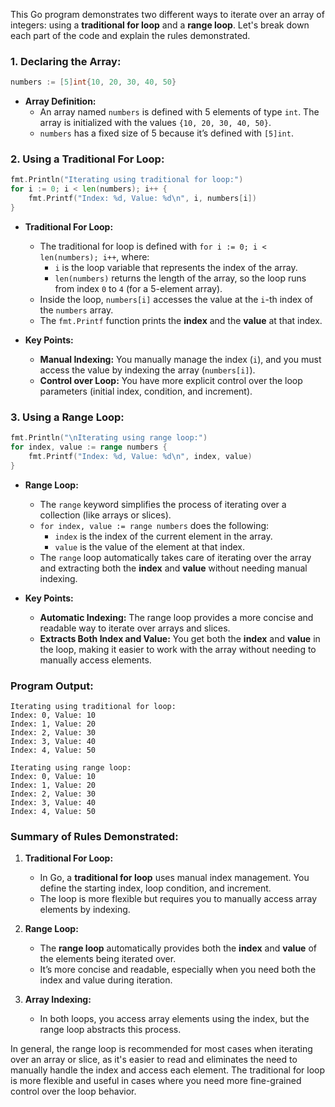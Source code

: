 This Go program demonstrates two different ways to iterate over an array of integers: using a **traditional for loop** and a **range loop**. Let's break down each part of the code and explain the rules demonstrated.

### **1. Declaring the Array:**
```go
numbers := [5]int{10, 20, 30, 40, 50}
```
- **Array Definition:**  
  - An array named `numbers` is defined with 5 elements of type `int`. The array is initialized with the values `{10, 20, 30, 40, 50}`. 
  - `numbers` has a fixed size of 5 because it’s defined with `[5]int`.

### **2. Using a Traditional For Loop:**
```go
fmt.Println("Iterating using traditional for loop:")
for i := 0; i < len(numbers); i++ {
    fmt.Printf("Index: %d, Value: %d\n", i, numbers[i])
}
```
- **Traditional For Loop:**
  - The traditional for loop is defined with `for i := 0; i < len(numbers); i++`, where:
    - `i` is the loop variable that represents the index of the array.
    - `len(numbers)` returns the length of the array, so the loop runs from index `0` to `4` (for a 5-element array).
  - Inside the loop, `numbers[i]` accesses the value at the `i`-th index of the `numbers` array.
  - The `fmt.Printf` function prints the **index** and the **value** at that index.

- **Key Points:**
  - **Manual Indexing:** You manually manage the index (`i`), and you must access the value by indexing the array (`numbers[i]`).
  - **Control over Loop:** You have more explicit control over the loop parameters (initial index, condition, and increment).

### **3. Using a Range Loop:**
```go
fmt.Println("\nIterating using range loop:")
for index, value := range numbers {
    fmt.Printf("Index: %d, Value: %d\n", index, value)
}
```
- **Range Loop:**
  - The `range` keyword simplifies the process of iterating over a collection (like arrays or slices).
  - `for index, value := range numbers` does the following:
    - `index` is the index of the current element in the array.
    - `value` is the value of the element at that index.
  - The `range` loop automatically takes care of iterating over the array and extracting both the **index** and **value** without needing manual indexing.
  
- **Key Points:**
  - **Automatic Indexing:** The range loop provides a more concise and readable way to iterate over arrays and slices.
  - **Extracts Both Index and Value:** You get both the **index** and **value** in the loop, making it easier to work with the array without needing to manually access elements.

### **Program Output:**
```
Iterating using traditional for loop:
Index: 0, Value: 10
Index: 1, Value: 20
Index: 2, Value: 30
Index: 3, Value: 40
Index: 4, Value: 50

Iterating using range loop:
Index: 0, Value: 10
Index: 1, Value: 20
Index: 2, Value: 30
Index: 3, Value: 40
Index: 4, Value: 50
```

### **Summary of Rules Demonstrated:**

1. **Traditional For Loop:**  
   - In Go, a **traditional for loop** uses manual index management. You define the starting index, loop condition, and increment.
   - The loop is more flexible but requires you to manually access array elements by indexing.
   
2. **Range Loop:**  
   - The **range loop** automatically provides both the **index** and **value** of the elements being iterated over.
   - It’s more concise and readable, especially when you need both the index and value during iteration.

3. **Array Indexing:**  
   - In both loops, you access array elements using the index, but the range loop abstracts this process.

In general, the range loop is recommended for most cases when iterating over an array or slice, as it's easier to read and eliminates the need to manually handle the index and access each element. The traditional for loop is more flexible and useful in cases where you need more fine-grained control over the loop behavior.